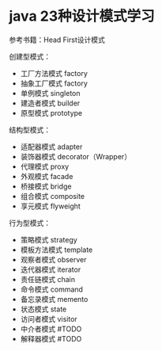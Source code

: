 # java 23种设计模式学习
参考书籍：Head First设计模式

创建型模式：
- 工厂方法模式 factory
- 抽象工厂模式 factory
- 单例模式 singleton
- 建造者模式 builder
- 原型模式 prototype

结构型模式：
- 适配器模式 adapter
- 装饰器模式 decorator（Wrapper）
- 代理模式 proxy
- 外观模式 facade
- 桥接模式 bridge
- 组合模式 composite
- 享元模式 flyweight

行为型模式：
- 策略模式 strategy
- 模板方法模式 template
- 观察者模式 observer
- 迭代器模式 iterator
- 责任链模式 chain
- 命令模式 command
- 备忘录模式 memento
- 状态模式 state
- 访问者模式 visitor
- 中介者模式 #TODO
- 解释器模式 #TODO
